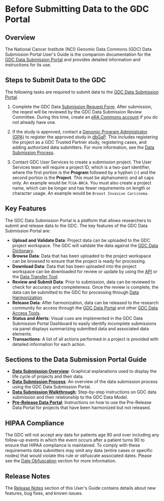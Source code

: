 # Before Submitting Data to the GDC Portal

## Overview

The National Cancer Institute (NCI) Genomic Data Commons (GDC) Data Submission Portal User's Guide is the companion documentation for the [GDC Data Submission Portal](https://gdc.cancer.gov/submit-data/gdc-data-submission-portal) and provides detailed information and instructions for its use.

## Steps to Submit Data to the GDC

The following tasks are required to submit data to the [GDC Data Submission Portal](https://portal.gdc.cancer.gov/).

1.  Complete the GDC Data [Submission Request Form](https://gdc.cancer.gov/data-submission-request-form). After submission, the reqest will be reviewed by the GDC Data Submission Review Committee. During this time, create an [eRA Commons account](https://era.nih.gov/registration_accounts.cfm) if you do not already have one.

2.  If the study is approved, contact a [Genomic Program Administrator (GPA)](https://osp.od.nih.gov/genomic-program-administrators/) to register the approved study in [dbGaP](https://www.ncbi.nlm.nih.gov/sra/docs/submitdbgap). This includes registering the project as a GDC Trusted Partner study, registering cases, and adding authorized data submitters. For more information, see the [Data Submission Process](https://gdc.cancer.gov/submit-data/data-submission-processes-and-tools).

3.  Contact GDC User Services to create a submission project. The User Services team will require a project ID, which is a two-part identifier, where the first portion is the **Program** followed by a hyphen (**-**) and the second portion is the **Project**. This must be alphanumeric and all caps only. An example would be `TCGA-BRCA`. You must also create a project name, which can be longer and has fewer requirements on length or character usage. An example would be `Breast Invasive Carcinoma`.

## Key Features

The GDC Data Submission Portal is a platform that allows researchers to submit and release data to the GDC. The key features of the GDC Data Submission Portal are:

- **Upload and Validate Data**: Project data can be uploaded to the GDC project workspace. The GDC will validate the data against the [GDC Data Dictionary](../../Data_Dictionary/viewer.md).
- **Browse Data**: Data that has been uploaded to the project workspace can be browsed to ensure that the project is ready for processing.
- **Download Data**: Data that has been uploaded into the project workspace can be downloaded for review or update by using the [API](https://docs.gdc.cancer.gov/API/Users_Guide/Downloading_Files/) or the [Data Transfer Tool](https://gdc.cancer.gov/access-data/gdc-data-transfer-tool).
- **Review and Submit Data**: Prior to submission, data can be reviewed to check for accuracy and completeness. Once the review is complete, the data can be submitted to the GDC for processing through [Data Harmonization](https://gdc.cancer.gov/submit-data/gdc-data-harmonization).
- **Release Data**: After harmonization, data can be released to the research community for access through the [GDC Data Portal](https://portal.gdc.cancer.gov/) and other [GDC Data Access Tools](https://gdc.cancer.gov/access-data/data-access-processes-and-tools).
- **Status and Alerts**: Visual cues are implemented in the GDC Data Submission Portal Dashboard to easily identify incomplete submissions via panel displays summarizing submitted data and associated data elements.
- **Transactions**: A list of all actions performed in a project is provided with detailed information for each action.

## Sections to the Data Submission Portal Guide

- [**Data Submission Overview**](Data_Submission_Overview): Graphical explanations used to display the life cycle of projects and their data.
- [**Data Submission Process**](Data_Submission_Process): An overview of the data submission process using the GDC Data Submission Portal.
- [**Data Submission Walkthrough**](Data_Submission_Walkthrough): Step-by-step instructions on GDC data submission and their relationship to the GDC Data Model.
- [**Pre-Release Data Portal**](Pre_Release_QC): Instructions on how to use the Pre-Release Data Portal for projects that have been harmonized but not released.

## HIPAA Compliance

The GDC will not accept any data for patients age 90 and over including any follow-up events in which the event occurs after a patient turns 90 to ensure that HIPAA compliance is maintained. To comply with these requirements data submitters may omit any data (entire cases or specific nodes) that would violate this rule or obfuscate associated dates. Please see the [Date Obfuscation](/Data_Submission_Portal/Users_Guide/Best_Practices/#date-obfuscation) section for more information.

## Release Notes

The [Release Notes](../../Data_Submission_Portal/Release_Notes/Data_Submission_Portal_Release_Notes) section of this User's Guide contains details about new features, bug fixes, and known issues.
